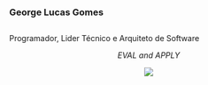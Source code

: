 ### George Lucas Gomes
##
<p> Programador, Lider Técnico e Arquiteto de Software </p>


<div align="center">
  <p>
    <em>EVAL and APPLY</em>
  </p>
</div>

<div align="center">
  <a href="https://www.linkedin.com/in/gomesgeorgelucas/" target="_blank"><img src="https://img.shields.io/badge/-LinkedIn-%230077B5?style=for-the-badge&logo=linkedin&logoColor=white" target="_blank">
  </a>
</div>
